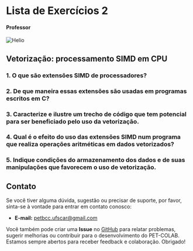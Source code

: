 # Lista de Exercícios 2

#### Professor
![Helio](https://img.shields.io/badge/Helio_Crestana_Guardia-%2300599C.svg?style=for-the-badge&logo=GoogleScholar&logoColor=white)


## Vetorização: processamento SIMD em CPU

### 1. O que são extensões SIMD de processadores?

### 2. De que maneira essas extensões são usadas em programas escritos em C?

### 3. Caracterize e ilustre um trecho de código que tem potencial para ser beneficiado pelo uso da vetorização.

### 4. Qual é o efeito do uso das extensões SIMD num programa que realiza operações aritméticas em dados vetorizados?

### 5. Indique condições do armazenamento dos dados e de suas manipulações que favorecem o uso de vetorização.

## Contato

Se você tiver alguma dúvida, sugestão ou precisar de suporte, por favor, sinta-se à vontade para entrar em contato conosco:

- **E-mail:** petbcc.ufscar@gmail.com

Você também pode criar uma **Issue** no [GitHub](https://github.com/petbccufscar/pet-colab/issues) para relatar problemas, sugerir melhorias ou contribuir para o desenvolvimento do PET-COLAB. Estamos sempre abertos para receber feedback e colaboração. Obrigado!